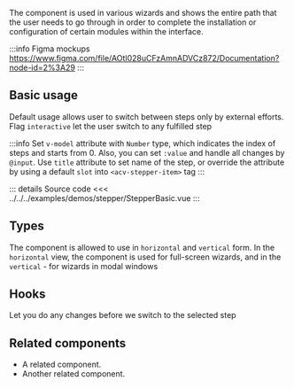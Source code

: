The component is used in various wizards and shows the entire path that the user needs to go through in order to complete the installation or configuration of certain modules within the interface.

:::info Figma mockups
https://www.figma.com/file/AOtI028uCFzAmnADVCz872/Documentation?node-id=2%3A29
:::

## Basic usage

Default usage allows user to switch between steps only by external efforts. Flag `interactive` let the user switch to any fulfilled step

:::info
Set `v-model` attribute with `Number` type, which indicates the index of steps and starts from 0. Also, you can set `:value` and handle all changes by `@input`. Use `title` attribute to set name of the step, or override the attribute by using a default `slot` into `<acv-stepper-item>` tag
:::

<StepperBasic />

::: details Source code
<<< ../../../examples/demos/stepper/StepperBasic.vue
:::

## Types

The component is allowed to use in `horizontal` and `vertical` form. In the `horizontal` view, the component is used for full-screen wizards, and in the `vertical` - for wizards in modal windows

<StepperTypes />

## Hooks

Let you do any changes before we switch to the selected step

<StepperHooks />

## Related components

- A related component.
- Another related component.

